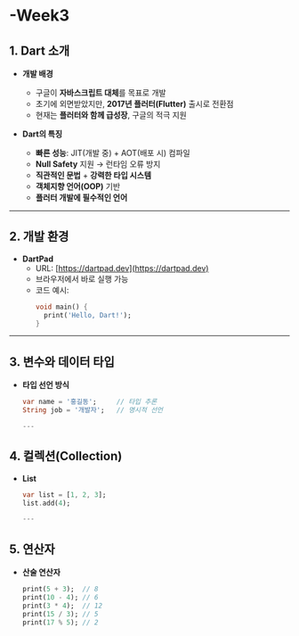 # -Week3

## 1. Dart 소개  
- **개발 배경**  
  - 구글이 **자바스크립트 대체**를 목표로 개발  
  - 초기에 외면받았지만, **2017년 플러터(Flutter)** 출시로 전환점  
  - 현재는 **플러터와 함께 급성장**, 구글의 적극 지원  

- **Dart의 특징**  
  - **빠른 성능**: JIT(개발 중) + AOT(배포 시) 컴파일  
  - **Null Safety** 지원 → 런타임 오류 방지  
  - **직관적인 문법** + **강력한 타입 시스템**  
  - **객체지향 언어(OOP)** 기반  
  - **플러터 개발에 필수적인 언어**

---

## 2. 개발 환경  
- **DartPad**  
  - URL: [https://dartpad.dev](https://dartpad.dev)  
  - 브라우저에서 바로 실행 가능  
  - 코드 예시:
    ```dart
    void main() {
      print('Hello, Dart!');
    }
    ``` 

---

## 3. 변수와 데이터 타입  
- **타입 선언 방식**
  ```dart
  var name = '홍길동';     // 타입 추론
  String job = '개발자';   // 명시적 선언

  ---

## 4. 컬렉션(Collection)  
- **List**
  ```dart
  var list = [1, 2, 3];
  list.add(4);

  ---

## 5. 연산자  
- **산술 연산자**
  ```dart
  print(5 + 3);  // 8
  print(10 - 4); // 6
  print(3 * 4);  // 12
  print(15 / 3); // 5
  print(17 % 5); // 2
  

